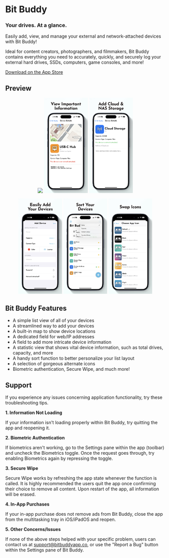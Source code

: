 # Bit Buddy
### Your drives. At a glance.

Easily add, view, and manage your external and network-attached devices with Bit Buddy!

Ideal for content creators, photographers, and filmmakers, Bit Buddy contains everything you need to accurately, quickly, and securely log your external hard drives, SSDs, computers, game consoles, and more!

 [Download on the App Store]()

## Preview
<p align="center">
  <img src=".Assets/App Store 1.jpg" height="300" /> 
  <img src="./App Store 2.jpg" height="300" /> 
  <img src="./App Store 3.jpg" height="300" />
</p>
<p align="center">
   <img src="./App Store 4.jpg" height="300" />
  <img src="./App Store 5.jpg" height="300" />
  <img src="./App Store 6.jpg" height="300" />
</p>

## Bit Buddy Features
- A simple list view of all of your devices
- A streamlined way to add your devices
- A built-in map to show device locations
- A dedicated field for web/IP addresses
- A field to add more intricate device information
- A statistic view that shows vital device information, such as total drives, capacity, and more
- A handy sort function to better personalize your list layout
- A selection of gorgeous alternate icons
- Biometric authentication, Secure Wipe, and much more!

## Support
If you experience any issues concerning application functionality, try these troubleshooting tips.

**1. Information Not Loading**
   
   If your information isn't loading properly within Bit Buddy, try quitting the app and reopening it.
   
**2. Biometric Authentication**
   
   If biometrics aren't working, go to the Settings pane within the app (toolbar) and uncheck the Biometrics toggle. Once the request goes through, try enabling Biometrics again by repressing the toggle.
   
**3. Secure Wipe**
   
   Secure Wipe works by refreshing the app state whenever the function is called. It is highly recommended the users quit the app once confirming their choice to remove all content. Upon restart of the app, all information will be erased.
   
**4. In-App Purchases**
   
   If your in-app purchase does not remove ads from Bit Buddy, close the app from the multitasking tray in iOS/iPadOS and reopen.

  **5. Other Concerns/Issues**

  If none of the above steps helped with your specific problem, users can contact us at support@bitbuddyapp.co, or use the "Report a Bug" button within the Settings pane of Bit Buddy.
